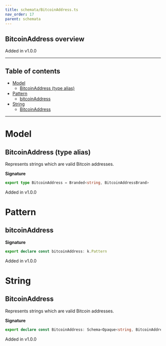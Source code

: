 ```yaml
---
title: schemata/BitcoinAddress.ts
nav_order: 17
parent: schemata
---
```


## BitcoinAddress overview

Added in v1.0.0

---

<h2 class="text-delta">Table of contents</h2>

- [Model](#model)
  - [BitcoinAddress (type alias)](#bitcoinaddress-type-alias)
- [Pattern](#pattern)
  - [bitcoinAddress](#bitcoinaddress)
- [String](#string)
  - [BitcoinAddress](#bitcoinaddress)

---

# Model

## BitcoinAddress (type alias)

Represents strings which are valid Bitcoin addresses.

**Signature**

```ts
export type BitcoinAddress = Branded<string, BitcoinAddressBrand>
```

Added in v1.0.0

# Pattern

## bitcoinAddress

**Signature**

```ts
export declare const bitcoinAddress: k.Pattern
```

Added in v1.0.0

# String

## BitcoinAddress

Represents strings which are valid Bitcoin addresses.

**Signature**

```ts
export declare const BitcoinAddress: Schema<Opaque<string, BitcoinAddressBrand>, Opaque<string, BitcoinAddressBrand>>
```

Added in v1.0.0
